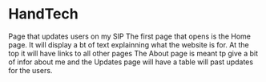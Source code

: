 # HandTech
Page that updates users on my SIP
The first page that opens is the Home page. 
It will display a bt of text explainning what the website is for. 
At the top it will have links to all other pages
The About page is meant tp give a bit of infor about me
and the Updates page will have a table will past updates for the users.
